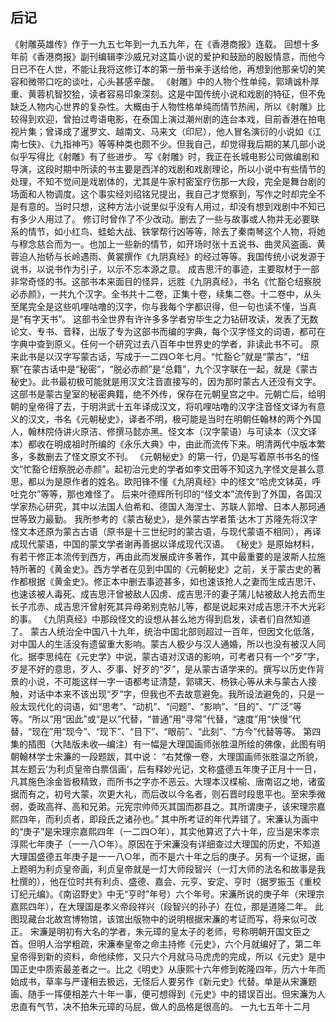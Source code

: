 ## 后记

《射雕英雄传》作于一九五七年到一九五九年，在《香港商报》连载。
回想十多年前《香港商报》副刊编辑李沙威兄对这篇小说的爱护和鼓励的殷殷情意，而他今日已不在人世，不能让我将这修订本的第一册书亲手送给他，再想到他那亲切的笑容和微带口吃的谈吐，心头甚感辛酸。
《射雕》中的人物个性单纯，郭靖诚朴厚重、黄蓉机智狡狯，读者容易印象深刻。这是中国传统小说和戏剧的特征，但不免缺乏人物内心世界的复杂性。大概由于人物性格单纯而情节热闹，所以《射雕》比较得到欢迎，曾拍过粤语电影，在泰国上演过潮州剧的连台本戏，目前香港在拍电视片集；曾译成了暹罗文、越南文、马来文（印尼），他人冒名演衍的小说如《江南七侠》、《九指神丐》等等种类也颇不少。但我自己，却觉得我后期的某几部小说似乎写得比《射雕》有了些进步。
写《射雕》时，我正在长城电影公司做编剧和导演，这段时期中所读的书主要是西洋的戏剧和戏剧理论，所以小说中有些情节的处理，不知不觉间是戏剧体的，尤其是牛家村密室疗伤那一大段，完全是舞台剧的场面和人物调度。这个事实经刘绍铭兄提出，我自己才觉察到，写作之时却完全不是有意的。当时只想，这种方法小说里似乎没有人用过，却没有想到戏剧中不知已有多少人用过了。
修订时曾作了不少改动。删去了一些与故事或人物并无必要联系的情节，如小红鸟、蛙蛤大战、铁掌帮行凶等等，除去了秦南琴这个人物，将她与穆念慈合而为一。也加上一些新的情节，如开场时张十五说书、曲灵风盗画、黄蓉迫人抬轿与长岭遇雨、黄裳撰作《九阴真经》的经过等等。我国传统小说发源于说书，以说书作为引子，以示不忘本源之意。
成吉思汗的事迹，主要取材于一部非常奇怪的书。这部书本来面目的怪异，远胜《九阴真经》，书名《忙豁仑纽察脱必赤颜》，一共九个汉字。全书共十二卷，正集十卷，续集二卷。十二卷中，从头至尾完全是这些叽哩咕噜的汉字，你与我每个字都识得，但一句也读不懂，当真是“有字天书”。
这部书全世界有许许多多学者穷毕生之力钻研攻读，发表了无数论文、专书、音释，出版了专为这部书而编的字典，每个汉字怪文的词语，都可在字典中查到原义。任何一个研究过去八百年中世界史的学者，非读此书不可。
原来此书是以汉字写蒙古话，写成于一二四○年七月。“忙豁仑”就是“蒙古”，“纽察”在蒙古话中是“秘密”，“脱必赤颜”是“总籍”，九个汉字联在一起，就是《蒙古秘史》。此书最初极可能就是用汉文注音直接写的，因为那时蒙古人还没有文字。这部书是蒙古皇室的秘密典籍，绝不外传，保存在元朝皇宫之中。元朝亡后，给明朝的皇帝得了去，于明洪武十五年译成汉文，将叽哩咕噜的汉字注音怪文译为有意义的汉文，书名《元朝秘史》，译者不明，极可能是当时在明朝任翰林的两个外国人，翰林院侍讲火原洁、修撰马懿亦黑。怪文本（汉字蒙语）与可读本（汉文译本）都收在明成祖时所编的《永乐大典》中，由此而流传下来。明清两代中版本繁多，多数删去了怪文原文不刊。
《元朝秘史》的第一行，仍是写着原书书名的怪文“忙豁仑纽察脱必赤颜”。起初治元史的学者如李文田等不知这九字怪文是甚么意思，都以为是原作者的姓名。欧阳锋不懂《九阴真经》中的怪文“哈虎文钵英，呼吐克尔”等等，那也难怪了。
后来叶德辉所刊印的“怪文本”流传到了外国，各国汉学家热心研究，其中以法国人伯希和、德国人海涅士、苏联人郭增、日本人那珂通世等致力最勤。
我所参考的《蒙古秘史》，是外蒙古学者策·达木丁苏隆先将汉字怪文本还原为蒙古古语（原书是十三世纪时的蒙古语，与现代蒙语不相同），再译成现代蒙语，中国的蒙文学者谢再善据以译成现代汉语。
《秘史》是原始材料，有若干修正本流传到西方，再由此而发展成许多著作，其中最重要的是波斯人拉施特所著的《黄金史》。西方学者在见到中国的《元朝秘史》之前，关于蒙古史的著作都根据《黄金史》。修正本中删去事迹甚多，如也速该抢人之妻而生成吉思汗、也速该被人毒死、成吉思汗曾被敌人囚虏、成吉思汗的妻子蒲儿帖被敌人抢去而生长子朮赤、成吉思汗曾射死其异母弟别克帖儿等，都是说起来对成吉思汗不大光彩的事。
《九阴真经》中那段怪文的设想从甚么地方得到启发，读者们自然知道了。
蒙古人统治全中国八十九年，统治中国北部则超过一百年，但因文化低落，对中国人的生活没有遗留重大影响。蒙古人极少与汉人通婚，所以也没有被汉人同化。据李思纯在《元史学》中说，蒙古语对汉语的影响，可考者只有一个“歹”字，歹是不好的意思，歹人、歹事、好歹的“歹”，是从蒙古语学来的。撰写以历史作背景的小说，不可能这样一字一语都考证清楚，郭啸天、杨铁心等从未与蒙古人接触，对话中本来不该出现“歹”字，但我也不去故意避免。我所设法避免的，只是一般太现代化的词语，如“思考”、“动机”、“问题”、“影响”、“目的”、“广泛”等等。“所以”用“因此”或“是以”代替，“普通”用“寻常”代替，“速度”用“快慢”代替，“现在”用“现今”、“现下”、“目下”、“眼前”、“此刻”、“方今”代替等等。
第四集的插图（大陆版未收—编注）有一幅是大理国画师张胜温所绘的佛像，此图有明朝翰林学士宋濂的一段题跋，其中说：
“右梵像一卷，大理国画师张胜温之所貌，其左题云‘为利贞皇帝白票信画’，后有释妙光记，文称盛德五年庚子正月十一日，凡其施色涂金皆极精致，而所书之字亦不恶云。大理本汉楪榆、唐南诏之地，诸蛮据而有之，初号大蒙，次更大礼，而后改以今名者，则石晋时段思平也。至宋季微弱，委政高祥、高和兄弟。元宪宗帅师灭其国而郡县之。其所谓庚子，该宋理宗嘉熙四年，而利贞者，即段氏之诸孙也。”
其中所考证的年代弄错了。宋濂认为画中的“庚子”是宋理宗嘉熙四年（一二四○年），其实他算迟了六十年，应当是宋孝宗淳熙七年庚子（一一八○年）。原因在于宋濂没有详细查过大理国的历史，不知道大理国盛德五年庚子是一一八○年，而不是六十年之后的庚子。另有一个证据，画上题明为利贞皇帝画，利贞皇帝就是一灯大师段智兴（一灯大师的法名和故事是我杜撰的），他在位时共有利贞、盛德、嘉会、元亨、安定、亨时（据罗振玉《重校订纪元编》。《南诏野史》中无“亨时”年号）六个年号。宋濂所说的庚子年（宋理宗嘉熙四年），在大理国是孝义帝段祥兴（段智兴的孙子）在位，那是道隆二年。
此图现藏台北故宫博物馆，该馆出版物中的说明根据宋濂的考证而写，将来似可改正。
宋濂是明初有大名的学者，朱元璋的皇太子的老师，号称明朝开国文臣之首。但明人治学粗疏，宋濂奉皇帝之命主持修《元史》，六个月就编好了，第二年皇帝得到新的资料，命他续修，又只六个月就马马虎虎的完成，所以《元史》是中国正史中质索最差者之一。比之《明史》从康熙十六年修到乾隆四年，历六十年而始成书，草率与严谨相去极远，无怪后人要另作《新元史》代替。单是从宋濂题画、随手一挥便相差六十年一事，便可想得到《元史》中的错误百出。但宋濂为人忠直有气节，决不拍朱元璋的马屁，做人的品格是很高的。
一九七五年十二月